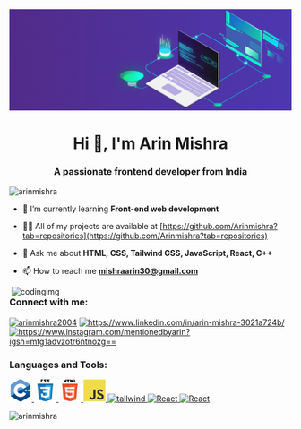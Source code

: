 <img width="1000" alt="codingimg" src="https://raw.githubusercontent.com/KShukhrat/KShukhrat/main/assets/header_gif.gif">
<h1 align="center">Hi 👋, I'm Arin Mishra</h1>
<h3 align="center">A passionate frontend developer from India</h3>
<p align="left"> <img src="https://komarev.com/ghpvc/?username=arinmishra&label=Profile%20views&color=0e75b6&style=flat" alt="arinmishra" /> </p>

- 🌱 I’m currently learning **Front-end web development**

- 👨‍💻 All of my projects are available at [https://github.com/Arinmishra?tab=repositories](https://github.com/Arinmishra?tab=repositories)

- 💬 Ask me about **HTML, CSS, Tailwind CSS, JavaScript, React, C++**

- 📫 How to reach me **mishraarin30@gmail.com**
<img align="right" width="500" alt="codingimg" src="https://miro.medium.com/max/1360/1*zVnWJtyGOX_kUIDm6ccCfQ.gif">

<h3 align="left">Connect with me:</h3>
<p align="left">
<a href="https://twitter.com/arinmishra2004" target="blank"><img align="center" src="https://raw.githubusercontent.com/rahuldkjain/github-profile-readme-generator/master/src/images/icons/Social/twitter.svg" alt="arinmishra2004" height="30" width="40" /></a>
<a href="https://linkedin.com/in/https://www.linkedin.com/in/arin-mishra-3021a724b/" target="blank"><img align="center" src="https://raw.githubusercontent.com/rahuldkjain/github-profile-readme-generator/master/src/images/icons/Social/linked-in-alt.svg" alt="https://www.linkedin.com/in/arin-mishra-3021a724b/" height="30" width="40" /></a>
<a href="https://instagram.com/https://www.instagram.com/mentionedbyarin?igsh=mtg1advzotr6ntnozg==" target="blank"><img align="center" src="https://raw.githubusercontent.com/rahuldkjain/github-profile-readme-generator/master/src/images/icons/Social/instagram.svg" alt="https://www.instagram.com/mentionedbyarin?igsh=mtg1advzotr6ntnozg==" height="30" width="40" /></a>
</p>

<h3 align="left">Languages and Tools:</h3>
<p align="left"> <a href="https://www.w3schools.com/cpp/" target="_blank" rel="noreferrer"> <img src="https://raw.githubusercontent.com/devicons/devicon/master/icons/cplusplus/cplusplus-original.svg" alt="cplusplus" width="40" height="40"/> </a> <a href="https://www.w3schools.com/css/" target="_blank" rel="noreferrer"> <img src="https://raw.githubusercontent.com/devicons/devicon/master/icons/css3/css3-original-wordmark.svg" alt="css3" width="40" height="40"/> </a> <a href="https://www.w3.org/html/" target="_blank" rel="noreferrer"> <img src="https://raw.githubusercontent.com/devicons/devicon/master/icons/html5/html5-original-wordmark.svg" alt="html5" width="40" height="40"/> </a> <a href="https://developer.mozilla.org/en-US/docs/Web/JavaScript" target="_blank" rel="noreferrer"> <img src="https://raw.githubusercontent.com/devicons/devicon/master/icons/javascript/javascript-original.svg" alt="javascript" width="40" height="40"/> </a> <a href="https://tailwindcss.com/" target="_blank" rel="noreferrer"> <img src="https://www.vectorlogo.zone/logos/tailwindcss/tailwindcss-icon.svg" alt="tailwind" width="40" height="40"/> </a><a href="https://react.dev/" target="_blank" rel="noreferrer"> <img src="https://upload.wikimedia.org/wikipedia/commons/thumb/3/30/React_Logo_SVG.svg/1024px-React_Logo_SVG.svg.png" alt="React" width="40" height="40"/> </a> <a href="https://nodejs.org/" target="_blank" rel="noreferrer"> <img src="https://e7.pngegg.com/pngimages/306/37/png-clipart-node-js-logo-node-js-javascript-web-application-express-js-computer-software-others-miscellaneous-text.png" alt="React" width="40" height="40"/> </a></p>

<p><img align="left" src="https://github-readme-stats.vercel.app/api/top-langs?username=arinmishra&show_icons=true&locale=en&layout=compact" alt="arinmishra" /></p>



